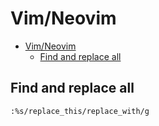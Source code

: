 # Vim/Neovim
<!--ts-->
* [Vim/Neovim](vim.md#vimneovim)
   * [Find and replace all](vim.md#find-and-replace-all)

<!-- Added by: runner, at: Fri Jul 16 10:45:50 UTC 2021 -->

<!--te-->

## Find and replace all
```vim
:%s/replace_this/replace_with/g
```
